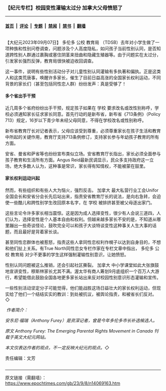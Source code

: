 ### 【纪元专栏】校园变性灌输太过分 加拿大父母愤怒了

---

#### [首页](../../../..?n14069163) &nbsp;|&nbsp; [评论](../../../../../epoch-comment?n14069163) &nbsp;|&nbsp; [专题](../../../../../epoch-special?n14069163) &nbsp;|&nbsp; [禁闻](../../../../../epoch-news?n14069163) &nbsp;|&nbsp; [禁书](../../../../../books?n14069163) &nbsp;|&nbsp; [翻墙](https://github.com/gfw-breaker/nogfw/blob/master/README.md?n14069163)


<div class="column" id="artbody" itemprop="articleBody">
 <!-- article content begin -->
 <p>
  【大纪元2023年09月07日】
  <ok href="https://www.epochtimes.com/gb/tag/%E5%A4%9A%E4%BC%A6%E5%A4%9A.html">
   多伦多
  </ok>
  公校
  <ok href="https://www.epochtimes.com/gb/tag/%E6%95%99%E8%82%B2%E5%B1%80.html">
   教育局
  </ok>
  （TDSB）去年对小学生做了一项种族和性别问卷调查，问题涉及个人高度隐私，如问孩子当前性别认同，是否知道跨性别人群通过裹胸或塞住阴茎来扭曲和隐藏生殖器等。由于问题实在太过分，引发家长强烈反弹，教育局很快被迫收回调查。
 </p>
 <p>
  这一事件，说明有些性别活动分子对儿童性别认同灌输有多执著和偏执。正是这类人和这类荒唐事，唤醒许多家长，催生了目前日益高涨的全国家长权利运动，不同背景的家长们（甚至包括同性恋人群）纷纷发声：真是受够了！
 </p>
 <h4>
  多个省出手干预
 </h4>
 <p>
  近几周多个省府纷纷出手干预，规定孩子如果在
  <ok href="https://www.epochtimes.com/gb/tag/%E5%AD%A6%E6%A0%A1.html">
   学校
  </ok>
  要求改名或改性别称呼，学校必须通知家长征求家长同意。首先行动的是新布省，新布省《713条例》（Policy 713）规定，16岁以下青少年未经父母同意，不得在学校改名或性别称呼。
 </p>
 <p>
  新布省教育厅长对记者表示，父母应该受到尊重，必须尊重家长在孩子生活和教育中所起的关键作用，教育厅支持713条例修订，支持家长参与年幼孩子教育的所有方面。
 </p>
 <p>
  安省、曼省和萨省等也纷纷宣布类似立场。安省教育厅长指出，家长必须全面参与孩子教育和生活所有方面。Angus Reid最新民调显示，民众多支持政府这一立场，绝大多数人认为，这种事是常识，家长得有知情权，不能被蒙在鼓里。
 </p>
 <h4>
  家长权利运动兴起
 </h4>
 <p>
  然而，有些组织和有些人大为恼火，强烈反击。
  <ok href="https://www.epochtimes.com/gb/tag/%E5%8A%A0%E6%8B%BF%E5%A4%A7.html">
   加拿大
  </ok>
  最大私营行业工会Unifor全国会长和安省分会长先后站出来，指责安省教育厅长的说法，是向右急转，会迫使一些酷儿和跨性别学生改回原本名字，在
  <ok href="https://www.epochtimes.com/gb/tag/%E5%AD%A6%E6%A0%A1.html">
   学校
  </ok>
  被排挤甚至被父母逐出家门。
 </p>
 <p>
  这些言论令许多家长相当震惊。这是因为成人选择变性，很少有人会说三道四，人们认为，选择变性是个人基本自由和权利。但越来越多家长不安的是，不知道从哪里蹦出一些奇谈怪论，鼓吹完全可以和孩子大谈特谈变性这种事关人生大事的话题，而且最好是背着家长谈。
 </p>
 <p>
  甚至同性恋群体也被惹怒，指责这些人拿同性恋权利作幌子以达到自身目的，不想和他们扯上关系。有True North同性恋女专栏作家在专栏文章中指出，
  <ok href="https://www.epochtimes.com/gb/tag/%E5%A4%9A%E4%BC%A6%E5%A4%9A.html">
   多伦多
  </ok>
  公校
  <ok href="https://www.epochtimes.com/gb/tag/%E6%95%99%E8%82%B2%E5%B1%80.html">
   教育局
  </ok>
  对少不更事的学生这样强制灌输性别意识，让她愤怒。
 </p>
 <p>
  性别认同问题被这么推销，还会引起社区撕裂。
  <ok href="https://www.epochtimes.com/gb/tag/%E5%8A%A0%E6%8B%BF%E5%A4%A7.html">
   加拿大
  </ok>
  中小学课堂如此大张旗鼓地宣讲变性，穆斯林家长尤其不满。渥太华有商人筹划9月底组织一个百万人大游行，希望能借此鼓励全国各地更多家长站出来反对校园性别意识形态灌输和宣传。
 </p>
 <p>
  一些性别活动坚定分子可能觉得，他们能战胜这场日益壮大的家长权利运动，但现实给了他们一个结结实实的教训：到处被抗议，被舆论指责，和被省长们反对。◇
 </p>
 <p>
  <ok href="https://i.epochtimes.com/assets/uploads/2023/09/id14069167-AnthonyFurey_WEB.jpg">
   <img alt="" class="wp-image-14069167 alignleft" src="https://i.epochtimes.com/assets/uploads/2023/09/id14069167-AnthonyFurey_WEB.jpg"/>
  </ok>
  <em>
   作者简介：
  </em>
 </p>
 <p>
  <em>
   安东尼·福瑞（Anthony Furey）是资深记者，曾是今年多伦多市长补选候选人。
  </em>
 </p>
 <p>
  <em>
   原文
   <ok href="https://www.theepochtimes.com/opinion/anthony-furey-the-emerging-parental-rights-movement-in-canada-5482732">
    Anthony Furey: The Emerging Parental Rights Movement in Canada
   </ok>
   刊载于英文大纪元网站。
  </em>
 </p>
 <p>
  <em>
   本文仅表达作者的观点，不一定反映大纪元的观点。◇
  </em>
 </p>
 <p>
  责任编辑：文芳
 </p>
 <!-- article content end -->
</div>


---

原文链接（需翻墙）：https://www.epochtimes.com/gb/23/9/8/n14069163.htm